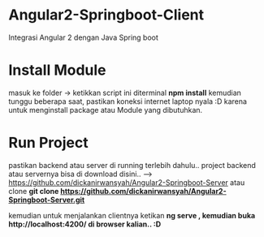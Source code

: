 # Angular2-Springboot-Client

Integrasi Angular 2 dengan Java Spring boot

# Install Module

masuk ke folder -> ketikkan script ini diterminal <strong>npm install</strong>
kemudian tunggu beberapa saat, pastikan koneksi internet laptop nyala :D karena untuk menginstall package atau
Module yang dibutuhkan.

# Run Project


pastikan backend atau server di running terlebih dahulu..  project backend atau servernya bisa di download disini..
--> https://github.com/dickanirwansyah/Angular2-Springboot-Server 
atau clone <strong>git clone https://github.com/dickanirwansyah/Angular2-Springboot-Server.git</strong>

kemudian untuk menjalankan clientnya ketikan <strong>ng serve<strong> , 
kemudian buka <b>http://localhost:4200/</b> di browser kalian.. :D

